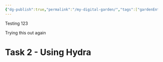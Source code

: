 ```yaml
---
{"dg-publish":true,"permalink":"/my-digital-garden/","tags":["gardenEntry"],"created":"2025-02-06T18:51:33.711-05:00","updated":"2025-02-06T19:38:33.514-05:00"}
---
```


Testing 123

Trying this out again 

# Task 2 - Using Hydra
